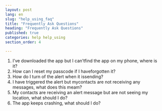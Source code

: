 ```yaml
---
layout: post
lang: en
slug: "help_using_faq"
title: "Frequently Ask Questions"
heading: "Frequently Ask Questions"
published: true
categories: help help_using
section_order: 4

---
```


1. I’ve downloaded the app but I can’tfind the app on my phone, where is it?
1. How can I reset my passcode if I haveforgotten it?
1. How do I turn of the alert when it issending?
1. I have triggered the alert but mycontacts are not receiving any messages, what does this meam?
1. My contacts are receiving an alert message but are not seeing my location, what should I do?
1. The app keeps crashing, what should I do?
